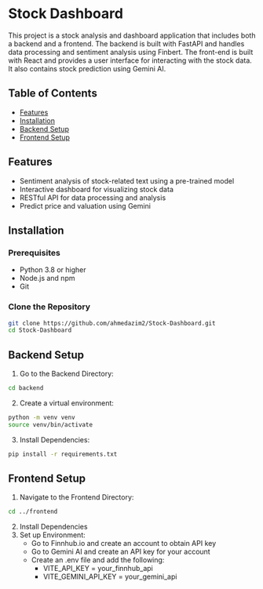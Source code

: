 # Stock Dashboard

This project is a stock analysis and dashboard application that includes both a backend and a frontend. The backend is built with FastAPI and handles data processing and sentiment analysis using Finbert. The front-end is built with React and provides a user interface for interacting with the stock data.  It also contains stock prediction using Gemini AI.

## Table of Contents

- [Features](#features)
- [Installation](#installation)
- [Backend Setup](#backend-setup)
- [Frontend Setup](#frontend-setup)


## Features

- Sentiment analysis of stock-related text using a pre-trained model
- Interactive dashboard for visualizing stock data
- RESTful API for data processing and analysis
- Predict price and valuation using Gemini

## Installation

### Prerequisites

- Python 3.8 or higher
- Node.js and npm
- Git

### Clone the Repository



```sh
git clone https://github.com/ahmedazim2/Stock-Dashboard.git
cd Stock-Dashboard
```


## Backend Setup
1. Go to the Backend Directory: 
```sh
cd backend
```
2. Create a virtual environment:
```sh 
python -m venv venv
source venv/bin/activate 
```
3. Install Dependencies:
```sh
pip install -r requirements.txt
```
## Frontend Setup
1. Navigate to the Frontend Directory:
```sh
cd ../frontend
```
2. Install Dependencies
3. Set up Environment:
    - Go to Finnhub.io and create an account to obtain API key
    - Go to Gemini AI and create an API key for your account
    - Create an .env file and add the following:
        - VITE_API_KEY = your_finnhub_api
        - VITE_GEMINI_API_KEY = your_gemini_api




